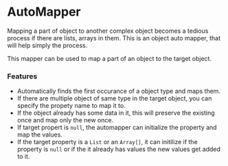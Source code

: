# AutoMapper
Mapping a part of object to another complex object becomes a tedious process if there are lists, arrays in them.
This is an object auto mapper, that will help  simply the process. 

This mapper can be used to map a part of an object to the target object.

### Features
  * Automatically finds the first occurance of a object type and maps them.
  * If there are multiple object of same type in the target object, you can specify the propety name to map it to.
  * If the object already has some data in it, this will preserve the existing once and map only the new once.
  * If target propert is `null`, the automapper can initialize the property and map the values.
  * If the target property is a `List` or an `Array[]`, it can initilize if the property is `null` or if the it already has values the new values get added to it.

